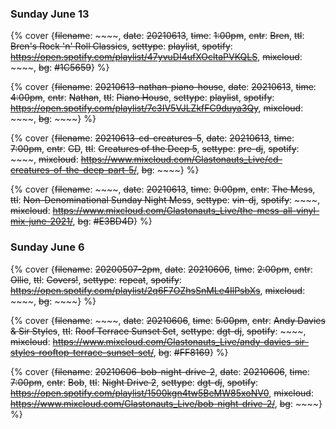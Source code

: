 ### Sunday June 13

{% cover {~~filename~~: ~~~~, ~~date~~: ~~20210613~~, ~~time~~: ~~1:00pm~~, ~~cntr~~: ~~Bren~~, ~~ttl~~: ~~Bren's Rock 'n' Roll Classics~~, ~~settype~~: ~~playlist~~, ~~spotify~~: ~~https://open.spotify.com/playlist/47yvuDI4ufXOcltaPVKQLS~~, ~~mixcloud~~: ~~~~, ~~bg~~: ~~#1C5659~~} %}

{% cover {~~filename~~: ~~20210613-nathan-piano-house~~, ~~date~~: ~~20210613~~, ~~time~~: ~~4:00pm~~, ~~cntr~~: ~~Nathan~~, ~~ttl~~: ~~Piano House~~, ~~settype~~: ~~playlist~~, ~~spotify~~: ~~https://open.spotify.com/playlist/7c3IV5VJLZkfFC9duya3Qy~~, ~~mixcloud~~: ~~~~, ~~bg~~: ~~~~} %}

{% cover {~~filename~~: ~~20210613-cd-creatures-5~~, ~~date~~: ~~20210613~~, ~~time~~: ~~7:00pm~~, ~~cntr~~: ~~CD~~, ~~ttl~~: ~~Creatures of the Deep 5~~, ~~settype~~: ~~pre-dj~~, ~~spotify~~: ~~~~, ~~mixcloud~~: ~~https://www.mixcloud.com/Glastonauts_Live/cd-creatures-of-the-deep-part-5/~~, ~~bg~~: ~~~~} %}

{% cover {~~filename~~: ~~~~, ~~date~~: ~~20210613~~, ~~time~~: ~~9:00pm~~, ~~cntr~~: ~~The Mess~~, ~~ttl~~: ~~Non-Denominational Sunday Night Mess~~, ~~settype~~: ~~vin-dj~~, ~~spotify~~: ~~~~, ~~mixcloud~~: ~~https://www.mixcloud.com/Glastonauts_Live/the-mess-all-vinyl-mix-june-2021/~~, ~~bg~~: ~~#E3BD4D~~} %}


### Sunday June 6

{% cover {~~filename~~: ~~20200507-2pm~~, ~~date~~: ~~20210606~~, ~~time~~: ~~2:00pm~~, ~~cntr~~: ~~Ollie~~, ~~ttl~~: ~~Covers!~~, ~~settype~~: ~~repeat~~, ~~spotify~~: ~~https://open.spotify.com/playlist/2q6F7OZhsSnMLe4IlPsbXs~~, ~~mixcloud~~: ~~~~, ~~bg~~: ~~~~} %}

{% cover {~~filename~~: ~~~~, ~~date~~: ~~20210606~~, ~~time~~: ~~5:00pm~~, ~~cntr~~: ~~Andy Davies &amp; Sir Styles~~, ~~ttl~~: ~~Roof Terrace Sunset Set~~, ~~settype~~: ~~dgt-dj~~, ~~spotify~~: ~~~~, ~~mixcloud~~: ~~https://www.mixcloud.com/Glastonauts_Live/andy-davies-sir-styles-rooftop-terrace-sunset-set/~~, ~~bg~~: ~~#FF8169~~} %}

{% cover {~~filename~~: ~~20210606-bob-night-drive-2~~, ~~date~~: ~~20210606~~, ~~time~~: ~~7:00pm~~, ~~cntr~~: ~~Bob~~, ~~ttl~~: ~~Night Drive 2~~, ~~settype~~: ~~dgt-dj~~, ~~spotify~~: ~~https://open.spotify.com/playlist/1500kgn4tw5BeMW85xoNV0~~, ~~mixcloud~~: ~~https://www.mixcloud.com/Glastonauts_Live/bob-night-drive-2/~~, ~~bg~~: ~~~~} %}


